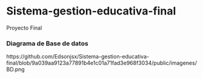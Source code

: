 # Sistema-gestion-educativa-final
 Proyecto Final

<h3>Diagrama de Base de datos</h3>
https://github.com/Edsonjsx/Sistema-gestion-educativa-final/blob/9a039aa9123a77891b4e1c01a71fad3e968f3034/public/imagenes/BD.png
